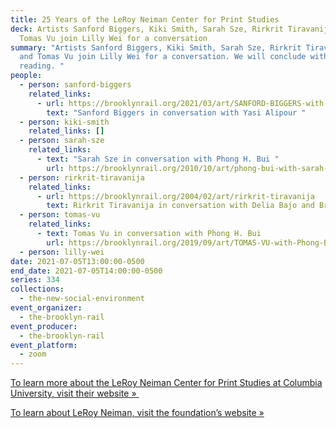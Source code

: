 ```yaml
---
title: 25 Years of the LeRoy Neiman Center for Print Studies
deck: Artists Sanford Biggers, Kiki Smith, Sarah Sze, Rirkrit Tiravanija, and
  Tomas Vu join Lilly Wei for a conversation
summary: "Artists Sanford Biggers, Kiki Smith, Sarah Sze, Rirkrit Tiravanija,
  and Tomas Vu join Lilly Wei for a conversation. We will conclude with a poetry
  reading. "
people:
  - person: sanford-biggers
    related_links:
      - url: https://brooklynrail.org/2021/03/art/SANFORD-BIGGERS-with-Yasi-Alipour
        text: "Sanford Biggers in conversation with Yasi Alipour "
  - person: kiki-smith
    related_links: []
  - person: sarah-sze
    related_links:
      - text: "Sarah Sze in conversation with Phong H. Bui "
        url: https://brooklynrail.org/2010/10/art/phong-bui-with-sarah-sze
  - person: rirkrit-tiravanija
    related_links:
      - url: https://brooklynrail.org/2004/02/art/rirkrit-tiravanija
        text: Rirkrit Tiravanija in conversation with Delia Bajo and Brainard Carey
  - person: tomas-vu
    related_links:
      - text: Tomas Vu in conversation with Phong H. Bui
        url: https://brooklynrail.org/2019/09/art/TOMAS-VU-with-Phong-Bui
  - person: lilly-wei
date: 2021-07-05T13:00:00-0500
end_date: 2021-07-05T14:00:00-0500
series: 334
collections:
  - the-new-social-environment
event_organizer:
  - the-brooklyn-rail
event_producer:
  - the-brooklyn-rail
event_platform:
  - zoom
---
```

[To learn more about the LeRoy Neiman Center for Print Studies at Columbia University, visit their website » ](https://www.neiman.arts.columbia.edu)

[To learn about LeRoy Neiman, visit the foundation’s website »](https://www.leroyneimanfoundation.org)